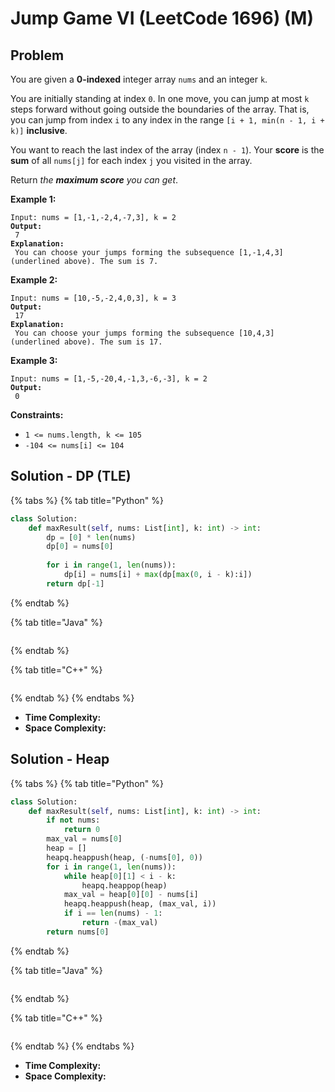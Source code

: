 # Jump Game VI (LeetCode 1696) (M)

## Problem



You are given a **0-indexed** integer array `nums` and an integer `k`.

You are initially standing at index `0`. In one move, you can jump at most `k` steps forward without going outside the boundaries of the array. That is, you can jump from index `i` to any index in the range `[i + 1, min(n - 1, i + k)]` **inclusive**.

You want to reach the last index of the array (index `n - 1`). Your **score** is the **sum** of all `nums[j]` for each index `j` you visited in the array.

Return _the **maximum score** you can get_.

&#x20;

**Example 1:**

<pre><code>Input: nums = [1,-1,-2,4,-7,3], k = 2
<strong>Output:
</strong> 7
<strong>Explanation:
</strong> You can choose your jumps forming the subsequence [1,-1,4,3] (underlined above). The sum is 7.
</code></pre>

**Example 2:**

<pre><code>Input: nums = [10,-5,-2,4,0,3], k = 3
<strong>Output:
</strong> 17
<strong>Explanation:
</strong> You can choose your jumps forming the subsequence [10,4,3] (underlined above). The sum is 17.
</code></pre>

**Example 3:**

<pre><code>Input: nums = [1,-5,-20,4,-1,3,-6,-3], k = 2
<strong>Output:
</strong> 0
</code></pre>

&#x20;

**Constraints:**

* `1 <= nums.length, k <= 105`
* `-104 <= nums[i] <= 104`



##

## Solution - DP (TLE)

{% tabs %}
{% tab title="Python" %}
```python
class Solution:
    def maxResult(self, nums: List[int], k: int) -> int:
        dp = [0] * len(nums) 
        dp[0] = nums[0]
        
        for i in range(1, len(nums)):
            dp[i] = nums[i] + max(dp[max(0, i - k):i])
        return dp[-1]
```
{% endtab %}

{% tab title="Java" %}
```java
```
{% endtab %}

{% tab title="C++" %}
```cpp
```
{% endtab %}
{% endtabs %}

* **Time Complexity:**
* **Space Complexity:**

## Solution - Heap&#x20;

{% tabs %}
{% tab title="Python" %}
```python
class Solution:
    def maxResult(self, nums: List[int], k: int) -> int:
        if not nums:
            return 0
        max_val = nums[0]
        heap = []
        heapq.heappush(heap, (-nums[0], 0))
        for i in range(1, len(nums)):
            while heap[0][1] < i - k:
                heapq.heappop(heap)
            max_val = heap[0][0] - nums[i]
            heapq.heappush(heap, (max_val, i))
            if i == len(nums) - 1:
                return -(max_val)
        return nums[0]
```
{% endtab %}

{% tab title="Java" %}
```java
```
{% endtab %}

{% tab title="C++" %}
```cpp
```
{% endtab %}
{% endtabs %}

* **Time Complexity:**
* **Space Complexity:**


